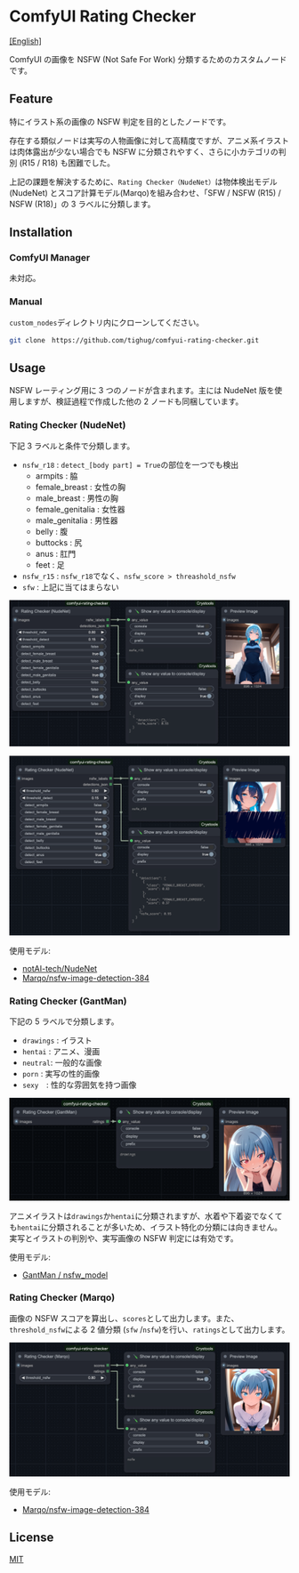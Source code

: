 # ComfyUI Rating Checker

[[English]](./README.md)

ComfyUI の画像を NSFW (Not Safe For Work) 分類するためのカスタムノードです。

## Feature

特にイラスト系の画像の NSFW 判定を目的としたノードです。

存在する類似ノードは実写の人物画像に対して高精度ですが、アニメ系イラストは肉体露出が少ない場合でも NSFW に分類されやすく、さらに小カテゴリの判別 (R15 / R18) も困難でした。

上記の課題を解決するために、`Rating Checker（NudeNet）`は物体検出モデル(NudeNet) とスコア計算モデル(Marqo)を組み合わせ、「SFW / NSFW (R15) / NSFW (R18)」の 3 ラベルに分類します。

## Installation

### ComfyUI Manager

未対応。

### Manual

`custom_nodes`ディレクトリ内にクローンしてください。

```bash
git clone　https://github.com/tighug/comfyui-rating-checker.git
```

## Usage

NSFW レーティング用に 3 つのノードが含まれます。主には NudeNet 版を使用しますが、検証過程で作成した他の 2 ノードも同梱しています。

### Rating Checker (NudeNet)

下記 3 ラベルと条件で分類します。

- `nsfw_r18` : `detect_[body part] = True`の部位を一つでも検出
  - armpits : 脇
  - female_breast : 女性の胸
  - male_breast : 男性の胸
  - female_genitalia : 女性器
  - male_genitalia : 男性器
  - belly : 腹
  - buttocks : 尻
  - anus : 肛門
  - feet : 足
- `nsfw_r15` : `nsfw_r18`でなく、`nsfw_score > threashold_nsfw`
- `sfw` : 上記に当てはまらない

![NudeNet R15](./doc/images/nudenet.png)

![NudeNet R18](./doc/images/nudenet_r18.png)

使用モデル:

- [notAI-tech/NudeNet](https://github.com/notAI-tech/NudeNet/tree/v3)
- [Marqo/nsfw-image-detection-384](https://huggingface.co/Marqo/nsfw-image-detection-384)

### Rating Checker (GantMan)

下記の 5 ラベルで分類します。

- `drawings` : イラスト
- `hentai` : アニメ、漫画
- `neutral`: 一般的な画像
- `porn` : 実写の性的画像
- `sexy`　: 性的な雰囲気を持つ画像

![GantMan](./doc/images/gantman.png)

アニメイラストは`drawings`か`hentai`に分類されますが、水着や下着姿でなくても`hentai`に分類されることが多いため、イラスト特化の分類には向きません。実写とイラストの判別や、実写画像の NSFW 判定には有効です。

使用モデル:

- [GantMan / nsfw_model](https://github.com/GantMan/nsfw_model)

### Rating Checker (Marqo)

画像の NSFW スコアを算出し、`scores`として出力します。また、`threshold_nsfw`による 2 値分類 (`sfw` /`nsfw`)を行い、`ratings`として出力します。

![Marqo](./doc/images/marqo.png)

使用モデル:

- [Marqo/nsfw-image-detection-384](https://huggingface.co/Marqo/nsfw-image-detection-384)

## License

[MIT](./LICENSE)

